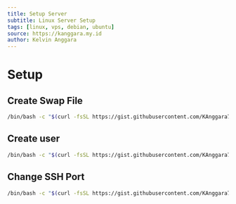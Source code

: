 ```yaml
---
title: Setup Server
subtitle: Linux Server Setup
tags: [linux, vps, debian, ubuntu]
source: https://kanggara.my.id
author: Kelvin Anggara
---
```


# Setup

## Create Swap File

```sh
/bin/bash -c "$(curl -fsSL https://gist.githubusercontent.com/KAnggara75/78a1211536a8ee2e9cfcf6473f771700/raw/6b2a4ac38ab729a7d59d2610226dc961a660bb52/create_swap.sh)"
```

## Create user

```sh
/bin/bash -c "$(curl -fsSL https://gist.githubusercontent.com/KAnggara75/73ef0aebb570aa6e1331ab8c771a265d/raw/a1239d5c4a9cfb4749af611db7f03431979983f1/user.sh)"
```

## Change SSH Port

```sh
/bin/bash -c "$(curl -fsSL https://gist.githubusercontent.com/KAnggara75/f1f6e6a951680119eef607ee7eecc52f/raw/e2b50daeb18b88dff81552b50218803262dda44f/change_ssh_port.sh)"
```
